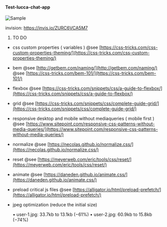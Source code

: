 
#### Test-lucca-chat-app ####


![Sample](https://lh3.google.com/u/0/d/15p2Xg1qSOgcGp_TzGj-uWd8MrFqFaEmv=w3000-h5331-iv1)

invision: https://invis.io/ZURC6VCA5M7

1. TO DO

- css custom properties ( variables )
  @see [https://css-tricks.com/css-custom-properties-theming/](https://css-tricks.com/css-custom-properties-theming/)

- bem
  @see [http://getbem.com/naming/](http://getbem.com/naming/)
  @see [https://css-tricks.com/bem-101/](https://css-tricks.com/bem-101/)

- flexbox
  @see [https://css-tricks.com/snippets/css/a-guide-to-flexbox/](https://css-tricks.com/snippets/css/a-guide-to-flexbox/)

- grid
  @see [https://css-tricks.com/snippets/css/complete-guide-grid/](https://css-tricks.com/snippets/css/complete-guide-grid/)

- responsive desktop and mobile without mediaqueries ( mobile first )
  @see [https://www.sitepoint.com/responsive-css-patterns-without-media-queries/](https://www.sitepoint.com/responsive-css-patterns-without-media-queries/)

- normalize
  @see [https://necolas.github.io/normalize.css/](https://necolas.github.io/normalize.css/)

- reset
  @see [https://meyerweb.com/eric/tools/css/reset/](https://meyerweb.com/eric/tools/css/reset/)

- animate
  @see [https://daneden.github.io/animate.css/](https://daneden.github.io/animate.css/)

- preload critical js files
  @see [https://alligator.io/html/preload-prefetch/](https://alligator.io/html/preload-prefetch/)

- jpeg optimization (reduce the initial size)

  • user-1.jpg: 33.7kb to 13.1kb (−61%)
  • user-2.jpg: 60.9kb to 15.8kb (−74%)
